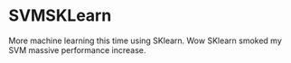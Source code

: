 # SVMSKLearn
More machine learning this time using SKlearn. Wow SKlearn smoked my SVM massive performance increase.
